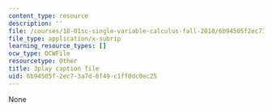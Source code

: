 ```yaml
---
content_type: resource
description: ''
file: /courses/18-01sc-single-variable-calculus-fall-2010/6b94505f2ec73a7d6f49c1ff0dc0ec25_ed-rB3k_56U.srt
file_type: application/x-subrip
learning_resource_types: []
ocw_type: OCWFile
resourcetype: Other
title: 3play caption file
uid: 6b94505f-2ec7-3a7d-6f49-c1ff0dc0ec25
---
```

None

